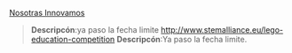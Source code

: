 
[Nosotras Innovamos](https://www.catunescomujer.org/nosotrasinnovamos/index.html)
>**Descripcón**:ya paso la fecha limite
http://www.stemalliance.eu/lego-education-competition
>**Descripcón**:Ya paso la fecha limite.


